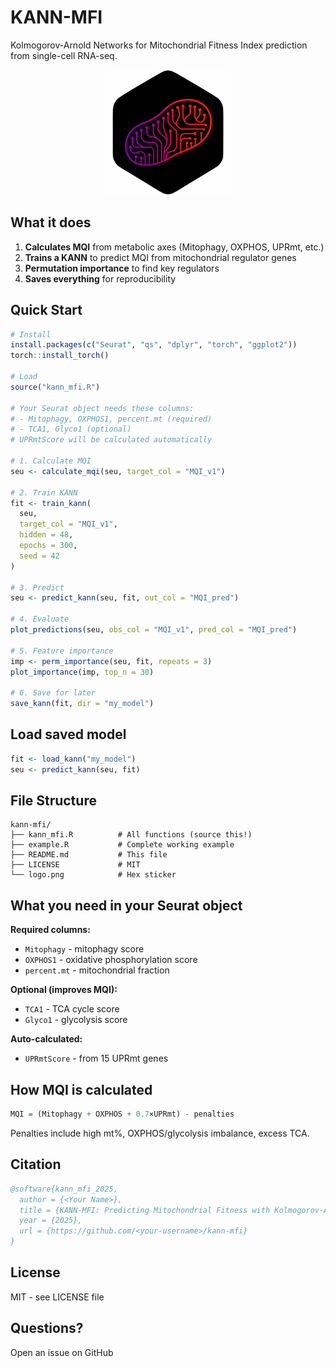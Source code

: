 # KANN-MFI

Kolmogorov-Arnold Networks for Mitochondrial Fitness Index prediction from single-cell RNA-seq.

<p align="center">
  <img src="logo.png" width="200"/>
</p>

## What it does

1. **Calculates MQI** from metabolic axes (Mitophagy, OXPHOS, UPRmt, etc.)
2. **Trains a KANN** to predict MQI from mitochondrial regulator genes
3. **Permutation importance** to find key regulators
4. **Saves everything** for reproducibility

## Quick Start

```r
# Install
install.packages(c("Seurat", "qs", "dplyr", "torch", "ggplot2"))
torch::install_torch()

# Load
source("kann_mfi.R")

# Your Seurat object needs these columns:
# - Mitophagy, OXPHOS1, percent.mt (required)
# - TCA1, Glyco1 (optional)
# UPRmtScore will be calculated automatically

# 1. Calculate MQI
seu <- calculate_mqi(seu, target_col = "MQI_v1")

# 2. Train KANN
fit <- train_kann(
  seu,
  target_col = "MQI_v1",
  hidden = 48,
  epochs = 300,
  seed = 42
)

# 3. Predict
seu <- predict_kann(seu, fit, out_col = "MQI_pred")

# 4. Evaluate
plot_predictions(seu, obs_col = "MQI_v1", pred_col = "MQI_pred")

# 5. Feature importance
imp <- perm_importance(seu, fit, repeats = 3)
plot_importance(imp, top_n = 30)

# 6. Save for later
save_kann(fit, dir = "my_model")
```

## Load saved model

```r
fit <- load_kann("my_model")
seu <- predict_kann(seu, fit)
```

## File Structure

```
kann-mfi/
├── kann_mfi.R          # All functions (source this!)
├── example.R           # Complete working example
├── README.md           # This file
├── LICENSE             # MIT
└── logo.png            # Hex sticker
```

## What you need in your Seurat object

**Required columns:**
- `Mitophagy` - mitophagy score
- `OXPHOS1` - oxidative phosphorylation score  
- `percent.mt` - mitochondrial fraction

**Optional (improves MQI):**
- `TCA1` - TCA cycle score
- `Glyco1` - glycolysis score

**Auto-calculated:**
- `UPRmtScore` - from 15 UPRmt genes

## How MQI is calculated

```r
MQI = (Mitophagy + OXPHOS + 0.7×UPRmt) - penalties
```

Penalties include high mt%, OXPHOS/glycolysis imbalance, excess TCA.

## Citation

```bibtex
@software{kann_mfi_2025,
  author = {<Your Name>},
  title = {KANN-MFI: Predicting Mitochondrial Fitness with Kolmogorov-Arnold Networks},
  year = {2025},
  url = {https://github.com/<your-username>/kann-mfi}
}
```

## License

MIT - see LICENSE file

## Questions?

Open an issue on GitHub
